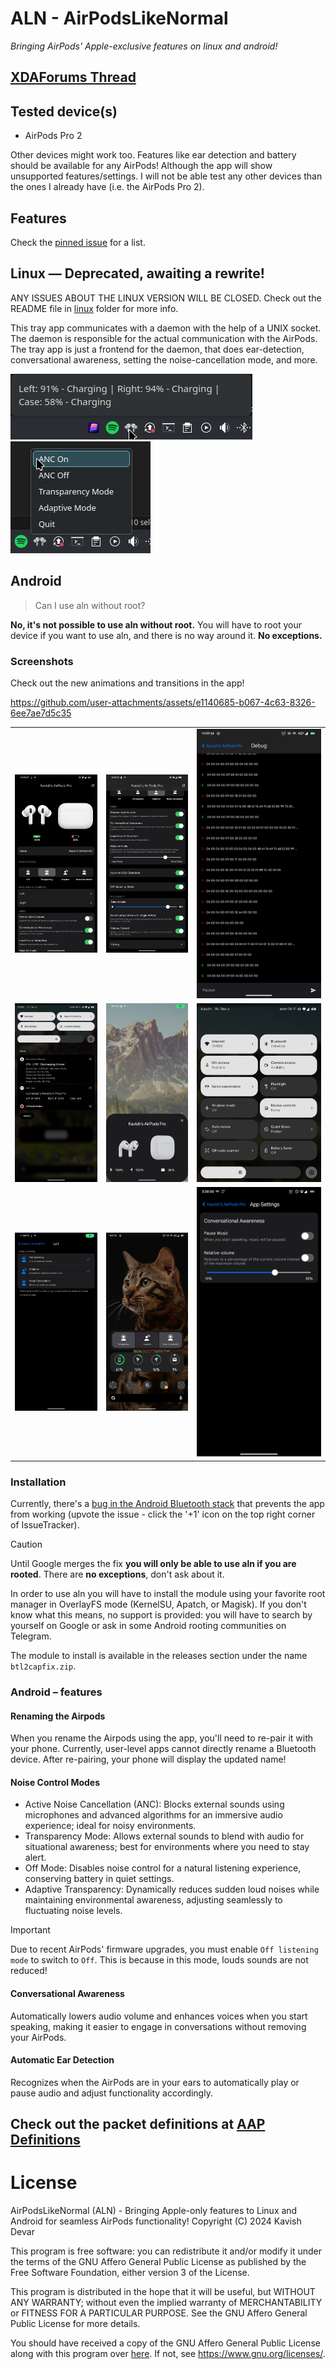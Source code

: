 # ALN - AirPodsLikeNormal
*Bringing AirPods' Apple-exclusive features on linux and android!*

## [XDAForums Thread](https://xdaforums.com/t/app-root-for-now-airpodslikenormal-unlock-apple-exclusive-airpods-features-on-android.4707585/)

## Tested device(s)
- AirPods Pro 2

Other devices might work too. Features like ear detection and battery should be available for any AirPods! Although the app will show unsupported features/settings. I will not be able test any other devices than the ones I already have (i.e. the AirPods Pro 2).

## Features

Check the [pinned issue](https://github.com/kavishdevar/aln/issues/20) for a list. 


## Linux — Deprecated, awaiting a rewrite!
ANY ISSUES ABOUT THE LINUX VERSION WILL BE CLOSED.
Check out the README file in [linux](/linux) folder for more info.

This tray app communicates with a daemon with the help of a UNIX socket. The daemon is responsible for the actual communication with the AirPods. The tray app is just a frontend for the daemon, that does ear-detection, conversational awareness, setting the noise-cancellation mode, and more.

![Tray Battery App](/linux.old/imgs/tray-icon-hover.png)
![Tray Noise Control Mode Menu](/linux.old/imgs/tray-icon-menu.png)

## Android

> Can I use aln without root?

**No, it's not possible to use aln without root.** You will have to root your device if you want to use aln, and there is no way around it. **No exceptions.**

### Screenshots

Check out the new animations and transitions in the app!

https://github.com/user-attachments/assets/e1140685-b067-4c63-8326-6ee7ae7d5c35


| | | |
|-------------------|-------------------|-------------------|
| ![Settings 1](/android/imgs/settings-1.png) | ![Settings 2](/android/imgs/settings-2.png) | ![Debug Screen](/android/imgs/debug.png) |
| ![Battery Notification](/android/imgs/notification.png) | ![Popup](/android/imgs/popup.png) | ![QuickSetting Tile](/android/imgs/qstile.png) |
| ![Long Press Configuration](/android/imgs/long-press.png) | ![Widget](/android/imgs/widget.png) | ![Customizations](/android/imgs/customizations.png) |

### Installation

Currently, there's a [bug in the Android Bluetooth stack](https://issuetracker.google.com/issues/371713238) that prevents the app from working (upvote the issue - click the '+1' icon on the top right corner of IssueTracker).

> [!CAUTION]
> Until Google merges the fix **you will only be able to use aln if you are rooted**. There are **no exceptions**, don't ask about it.

In order to use aln you will have to install the module using your favorite root manager in OverlayFS mode (KernelSU, Apatch, or Magisk). If you don't know what this means, no support is provided: you will have to search by yourself on Google or ask in some Android rooting communities on Telegram. 

The module to install is available in the releases section under the name `btl2capfix.zip`.

### Android – features

#### Renaming the Airpods
When you rename the Airpods using the app, you'll need to re-pair it with your phone. Currently, user-level apps cannot directly rename a Bluetooth device. After re-pairing, your phone will display the updated name!

#### Noise Control Modes

- Active Noise Cancellation (ANC): Blocks external sounds using microphones and advanced algorithms for an immersive audio experience; ideal for noisy environments.
- Transparency Mode: Allows external sounds to blend with audio for situational awareness; best for environments where you need to stay alert.
- Off Mode: Disables noise control for a natural listening experience, conserving battery in quiet settings.
- Adaptive Transparency: Dynamically reduces sudden loud noises while maintaining environmental awareness, adjusting seamlessly to fluctuating noise levels.

> [!IMPORTANT]
> Due to recent AirPods' firmware upgrades, you must enable `Off listening mode` to switch to `Off`. This is because in this mode, louds sounds are not reduced!

#### Conversational Awareness

Automatically lowers audio volume and enhances voices when you start speaking, making it easier to engage in conversations without removing your AirPods.

#### Automatic Ear Detection

Recognizes when the AirPods are in your ears to automatically play or pause audio and adjust functionality accordingly.

## Check out the packet definitions at [AAP Definitions](/AAP%20Definitions.md)

# License

AirPodsLikeNormal (ALN) - Bringing Apple-only features to Linux and Android for seamless AirPods functionality!
Copyright (C) 2024 Kavish Devar

This program is free software: you can redistribute it and/or modify
it under the terms of the GNU Affero General Public License as published
by the Free Software Foundation, either version 3 of the License.

This program is distributed in the hope that it will be useful,
but WITHOUT ANY WARRANTY; without even the implied warranty of
MERCHANTABILITY or FITNESS FOR A PARTICULAR PURPOSE.  See the
GNU Affero General Public License for more details.

You should have received a copy of the GNU Affero General Public License
along with this program over [here](/LICENSE). If not, see <https://www.gnu.org/licenses/>.
